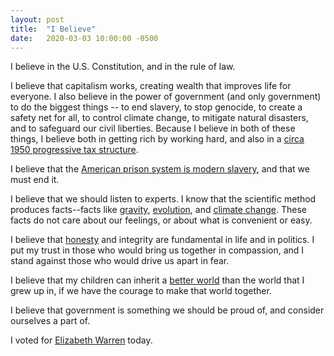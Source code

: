 ```yaml
---
layout: post
title:  "I Believe"
date:   2020-03-03 10:00:00 -0500
---
```

I believe in the U.S. Constitution, and in the rule of law.

I believe that capitalism works, creating wealth that improves life for everyone. I also believe in the power of government (and only government) to do the biggest things -- to end slavery, to stop genocide, to create a safety net for all, to control climate change, to mitigate natural disasters, and to safeguard our civil liberties. Because I believe in both of these things, I believe both in getting rich by working hard, and also in a [circa 1950 progressive tax structure][animated-tax].

I believe that the [American prison system is modern slavery][new-jim-crow], and that we must end it.

I believe that we should listen to experts. I know that the scientific method produces facts--facts like [gravity][gravity], [evolution][evolution], and [climate change][climate-change]. These facts do not care about our feelings, or about what is convenient or easy.

I believe that [honesty][fact-check] and integrity are fundamental in life and in politics. I put my trust in those who would bring us together in compassion, and I stand against those who would drive us apart in fear.

I believe that my children can inherit a [better world][factfulness] than the world that I grew up in, if we have the courage to make that world together.

I believe that government is something we should be proud of, and consider ourselves a part of. 

I voted for [Elizabeth Warren][warren] today.

[animated-tax]:https://twitter.com/DLeonhardt/status/1181004566088814594
[new-jim-crow]:http://newjimcrow.com
[gravity]:https://ncse.ngo/gravity-its-only-theory
[evolution]:https://www.goodreads.com/book/show/4005310-why-evolution-is-true
[climate-change]:https://xkcd.com/1732/
[fact-check]:https://www.factcheck.org
[factfulness]:https://www.amazon.com/Factfulness-Reasons-World-Things-Better/dp/1250107814
[warren]:https://elizabethwarren.com



